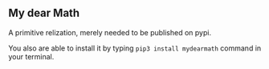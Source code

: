 My dear Math
----
A primitive relization, merely needed to be published on pypi.

You also are able to install it by typing `pip3 install mydearmath` command in your terminal.
